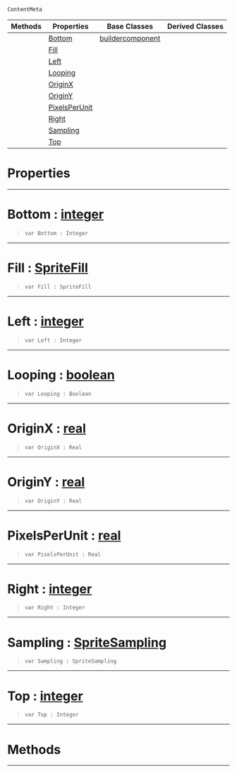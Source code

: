  `ContentMeta`

|Methods|Properties|Base Classes|Derived Classes|
|---|---|---|---|
| |[ Bottom](spritesourcebuilder.md#bottom-zilch-engine-docum)|[buildercomponent](buildercomponent.md)| |
| |[ Fill](spritesourcebuilder.md#fill-zilch-engine-documen)| | |
| |[ Left](spritesourcebuilder.md#left-zilch-engine-documen)| | |
| |[ Looping](spritesourcebuilder.md#looping-zilch-engine-docu)| | |
| |[ OriginX](spritesourcebuilder.md#originx-zilch-engine-docu)| | |
| |[ OriginY](spritesourcebuilder.md#originy-zilch-engine-docu)| | |
| |[ PixelsPerUnit](spritesourcebuilder.md#pixelsperunit-zilch-engin)| | |
| |[ Right](spritesourcebuilder.md#right-zilch-engine-docume)| | |
| |[ Sampling](spritesourcebuilder.md#sampling-zilch-engine-doc)| | |
| |[ Top](spritesourcebuilder.md#top-zilch-engine-document)| | |


 #  Properties


---  
 #  Bottom : [integer](../nada_base_types/integer.md)

> 
> ```TS:Nada
> var Bottom : Integer


---  
 #  Fill : [SpriteFill](../enum_reference.md#spritefill)

> 
> ```TS:Nada
> var Fill : SpriteFill


---  
 #  Left : [integer](../nada_base_types/integer.md)

> 
> ```TS:Nada
> var Left : Integer


---  
 #  Looping : [boolean](../nada_base_types/boolean.md)

> 
> ```TS:Nada
> var Looping : Boolean


---  
 #  OriginX : [real](../nada_base_types/real.md)

> 
> ```TS:Nada
> var OriginX : Real


---  
 #  OriginY : [real](../nada_base_types/real.md)

> 
> ```TS:Nada
> var OriginY : Real


---  
 #  PixelsPerUnit : [real](../nada_base_types/real.md)

> 
> ```TS:Nada
> var PixelsPerUnit : Real


---  
 #  Right : [integer](../nada_base_types/integer.md)

> 
> ```TS:Nada
> var Right : Integer


---  
 #  Sampling : [SpriteSampling](../enum_reference.md#spritesampling)

> 
> ```TS:Nada
> var Sampling : SpriteSampling


---  
 #  Top : [integer](../nada_base_types/integer.md)

> 
> ```TS:Nada
> var Top : Integer


---  
 #  Methods


---  
 

 